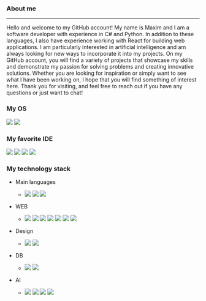 ### About me
---
Hello and welcome to my GitHub account! My name is Maxim and I am a software developer with experience in C# and Python. In addition to these languages, I also have experience working with React for building web applications. I am particularly interested in artificial intelligence and am always looking for new ways to incorporate it into my projects. On my GitHub account, you will find a variety of projects that showcase my skills and demonstrate my passion for solving problems and creating innovative solutions. Whether you are looking for inspiration or simply want to see what I have been working on, I hope that you will find something of interest here. Thank you for visiting, and feel free to reach out if you have any questions or just want to chat!

### My OS
<img src="https://img.shields.io/badge/Linux-323330?style=for-the-badge&logo=linux&logoColor=white"/> <img src="https://img.shields.io/badge/Fedora-323330?style=for-the-badge&logo=fedora&logoColor=white"/>

### My favorite IDE
<img src="https://img.shields.io/badge/Colab-323330?style=for-the-badge&logo=googlecolab&color=323330"/> <img src="https://img.shields.io/badge/Jupyter-323330.svg?&style=for-the-badge&logo=Jupyter&logoColor=white"/> <img src="https://img.shields.io/badge/VSCode-323330?style=for-the-badge&logo=visual%20studio%20code&logoColor=white"/> <img src="https://img.shields.io/badge/Visual_Studio-323330?style=for-the-badge&logo=visual%20studio&logoColor=white"/>

### My technology stack

+ Main languages
  + <img src="https://img.shields.io/badge/Python-323330?style=for-the-badge&logo=python&logoColor=blue"/> <img src="https://img.shields.io/badge/C%23-323330?style=for-the-badge&logo=c-sharp&logoColor=white"/> <img src="https://img.shields.io/badge/JavaScript-323330?style=for-the-badge&logo=javascript&logoColor=F7DF1E"/>

+ WEB
  + <img src="https://img.shields.io/badge/HTML5-323330?style=for-the-badge&logo=html5&logoColor=white"/> <img src="https://img.shields.io/badge/CSS3-323330?style=for-the-badge&logo=css&logoColor=white"/> <img src="https://img.shields.io/badge/Sass-323330?style=for-the-badge&logo=sass&logoColor=white"/> <img src="https://img.shields.io/badge/React-323330?style=for-the-badge&logo=react&logoColor=61DAFB"/> <img src="https://img.shields.io/badge/Redux-323330?style=for-the-badge&logo=redux&logoColor=white"/> <img src="https://img.shields.io/badge/Postman-323330?style=for-the-badge&logo=Postman&logoColor=white"/> <img src="https://img.shields.io/badge/ASP.NET-323330?style=for-the-badge&logo=dotnet&logoColor=white"/> 

+ Design
  + <img src="https://img.shields.io/badge/Figma-323330?style=for-the-badge&logo=figma&logoColor=white"/> <img src="https://img.shields.io/badge/Adobe%20Photoshop-323330?style=for-the-badge&logo=Adobe%20Photoshop&logoColor=white"/>

+ DB
  + <img src="https://img.shields.io/badge/MySQL-323330?style=for-the-badge&logo=mysql&logoColor=white"/> <img src="https://img.shields.io/badge/SQLite-323330?style=for-the-badge&logo=sqlite&logoColor=white"/>

+ AI
  + <img src="https://img.shields.io/badge/OpenCV-323330?style=for-the-badge&logo=OpenCV&logoColor=white"/> <img src="https://img.shields.io/badge/PyTorch-323330?style=for-the-badge&logo=pytorch&logoColor=white"/> <img src="https://img.shields.io/badge/Numpy-323330?style=for-the-badge&logo=numpy&logoColor=white"/> <img src="https://img.shields.io/badge/Pandas-323330?style=for-the-badge&logo=pandas&logoColor=white"/>


